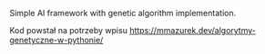 Simple AI framework with genetic algorithm implementation.

Kod powstał na potrzeby wpisu https://mmazurek.dev/algorytmy-genetyczne-w-pythonie/
